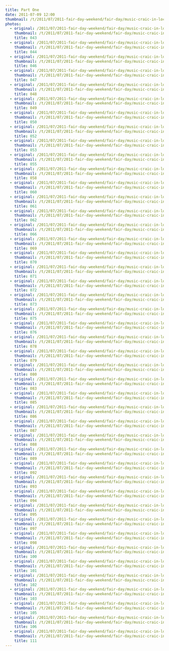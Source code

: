```yaml
---
title: Part One
date: 2011-07-09 12:00
thumbnail: /t/2011/07/2011-fair-day-weekend/fair-day/music-craic-in-local-pubs/part-one/043.JPG
photos:
  - original: /2011/07/2011-fair-day-weekend/fair-day/music-craic-in-local-pubs/part-one/043.JPG
    thumbnail: /t/2011/07/2011-fair-day-weekend/fair-day/music-craic-in-local-pubs/part-one/043.JPG
    title: 043
  - original: /2011/07/2011-fair-day-weekend/fair-day/music-craic-in-local-pubs/part-one/044.JPG
    thumbnail: /t/2011/07/2011-fair-day-weekend/fair-day/music-craic-in-local-pubs/part-one/044.JPG
    title: 044
  - original: /2011/07/2011-fair-day-weekend/fair-day/music-craic-in-local-pubs/part-one/046.JPG
    thumbnail: /t/2011/07/2011-fair-day-weekend/fair-day/music-craic-in-local-pubs/part-one/046.JPG
    title: 046
  - original: /2011/07/2011-fair-day-weekend/fair-day/music-craic-in-local-pubs/part-one/047.JPG
    thumbnail: /t/2011/07/2011-fair-day-weekend/fair-day/music-craic-in-local-pubs/part-one/047.JPG
    title: 047
  - original: /2011/07/2011-fair-day-weekend/fair-day/music-craic-in-local-pubs/part-one/048.JPG
    thumbnail: /t/2011/07/2011-fair-day-weekend/fair-day/music-craic-in-local-pubs/part-one/048.JPG
    title: 048
  - original: /2011/07/2011-fair-day-weekend/fair-day/music-craic-in-local-pubs/part-one/049.JPG
    thumbnail: /t/2011/07/2011-fair-day-weekend/fair-day/music-craic-in-local-pubs/part-one/049.JPG
    title: 049
  - original: /2011/07/2011-fair-day-weekend/fair-day/music-craic-in-local-pubs/part-one/050.JPG
    thumbnail: /t/2011/07/2011-fair-day-weekend/fair-day/music-craic-in-local-pubs/part-one/050.JPG
    title: 050
  - original: /2011/07/2011-fair-day-weekend/fair-day/music-craic-in-local-pubs/part-one/052.JPG
    thumbnail: /t/2011/07/2011-fair-day-weekend/fair-day/music-craic-in-local-pubs/part-one/052.JPG
    title: 052
  - original: /2011/07/2011-fair-day-weekend/fair-day/music-craic-in-local-pubs/part-one/053.JPG
    thumbnail: /t/2011/07/2011-fair-day-weekend/fair-day/music-craic-in-local-pubs/part-one/053.JPG
    title: 053
  - original: /2011/07/2011-fair-day-weekend/fair-day/music-craic-in-local-pubs/part-one/055.JPG
    thumbnail: /t/2011/07/2011-fair-day-weekend/fair-day/music-craic-in-local-pubs/part-one/055.JPG
    title: 055
  - original: /2011/07/2011-fair-day-weekend/fair-day/music-craic-in-local-pubs/part-one/058.JPG
    thumbnail: /t/2011/07/2011-fair-day-weekend/fair-day/music-craic-in-local-pubs/part-one/058.JPG
    title: 058
  - original: /2011/07/2011-fair-day-weekend/fair-day/music-craic-in-local-pubs/part-one/060.JPG
    thumbnail: /t/2011/07/2011-fair-day-weekend/fair-day/music-craic-in-local-pubs/part-one/060.JPG
    title: 060
  - original: /2011/07/2011-fair-day-weekend/fair-day/music-craic-in-local-pubs/part-one/061.JPG
    thumbnail: /t/2011/07/2011-fair-day-weekend/fair-day/music-craic-in-local-pubs/part-one/061.JPG
    title: 061
  - original: /2011/07/2011-fair-day-weekend/fair-day/music-craic-in-local-pubs/part-one/062.JPG
    thumbnail: /t/2011/07/2011-fair-day-weekend/fair-day/music-craic-in-local-pubs/part-one/062.JPG
    title: 062
  - original: /2011/07/2011-fair-day-weekend/fair-day/music-craic-in-local-pubs/part-one/066.JPG
    thumbnail: /t/2011/07/2011-fair-day-weekend/fair-day/music-craic-in-local-pubs/part-one/066.JPG
    title: 066
  - original: /2011/07/2011-fair-day-weekend/fair-day/music-craic-in-local-pubs/part-one/069.JPG
    thumbnail: /t/2011/07/2011-fair-day-weekend/fair-day/music-craic-in-local-pubs/part-one/069.JPG
    title: 069
  - original: /2011/07/2011-fair-day-weekend/fair-day/music-craic-in-local-pubs/part-one/070.JPG
    thumbnail: /t/2011/07/2011-fair-day-weekend/fair-day/music-craic-in-local-pubs/part-one/070.JPG
    title: 070
  - original: /2011/07/2011-fair-day-weekend/fair-day/music-craic-in-local-pubs/part-one/071.JPG
    thumbnail: /t/2011/07/2011-fair-day-weekend/fair-day/music-craic-in-local-pubs/part-one/071.JPG
    title: 071
  - original: /2011/07/2011-fair-day-weekend/fair-day/music-craic-in-local-pubs/part-one/072.JPG
    thumbnail: /t/2011/07/2011-fair-day-weekend/fair-day/music-craic-in-local-pubs/part-one/072.JPG
    title: 072
  - original: /2011/07/2011-fair-day-weekend/fair-day/music-craic-in-local-pubs/part-one/073.JPG
    thumbnail: /t/2011/07/2011-fair-day-weekend/fair-day/music-craic-in-local-pubs/part-one/073.JPG
    title: 073
  - original: /2011/07/2011-fair-day-weekend/fair-day/music-craic-in-local-pubs/part-one/075.JPG
    thumbnail: /t/2011/07/2011-fair-day-weekend/fair-day/music-craic-in-local-pubs/part-one/075.JPG
    title: 075
  - original: /2011/07/2011-fair-day-weekend/fair-day/music-craic-in-local-pubs/part-one/076.JPG
    thumbnail: /t/2011/07/2011-fair-day-weekend/fair-day/music-craic-in-local-pubs/part-one/076.JPG
    title: 076
  - original: /2011/07/2011-fair-day-weekend/fair-day/music-craic-in-local-pubs/part-one/078.JPG
    thumbnail: /t/2011/07/2011-fair-day-weekend/fair-day/music-craic-in-local-pubs/part-one/078.JPG
    title: 078
  - original: /2011/07/2011-fair-day-weekend/fair-day/music-craic-in-local-pubs/part-one/079.JPG
    thumbnail: /t/2011/07/2011-fair-day-weekend/fair-day/music-craic-in-local-pubs/part-one/079.JPG
    title: 079
  - original: /2011/07/2011-fair-day-weekend/fair-day/music-craic-in-local-pubs/part-one/080.JPG
    thumbnail: /t/2011/07/2011-fair-day-weekend/fair-day/music-craic-in-local-pubs/part-one/080.JPG
    title: 080
  - original: /2011/07/2011-fair-day-weekend/fair-day/music-craic-in-local-pubs/part-one/083.JPG
    thumbnail: /t/2011/07/2011-fair-day-weekend/fair-day/music-craic-in-local-pubs/part-one/083.JPG
    title: 083
  - original: /2011/07/2011-fair-day-weekend/fair-day/music-craic-in-local-pubs/part-one/085.JPG
    thumbnail: /t/2011/07/2011-fair-day-weekend/fair-day/music-craic-in-local-pubs/part-one/085.JPG
    title: 085
  - original: /2011/07/2011-fair-day-weekend/fair-day/music-craic-in-local-pubs/part-one/086.JPG
    thumbnail: /t/2011/07/2011-fair-day-weekend/fair-day/music-craic-in-local-pubs/part-one/086.JPG
    title: 086
  - original: /2011/07/2011-fair-day-weekend/fair-day/music-craic-in-local-pubs/part-one/087.JPG
    thumbnail: /t/2011/07/2011-fair-day-weekend/fair-day/music-craic-in-local-pubs/part-one/087.JPG
    title: 087
  - original: /2011/07/2011-fair-day-weekend/fair-day/music-craic-in-local-pubs/part-one/088.JPG
    thumbnail: /t/2011/07/2011-fair-day-weekend/fair-day/music-craic-in-local-pubs/part-one/088.JPG
    title: 088
  - original: /2011/07/2011-fair-day-weekend/fair-day/music-craic-in-local-pubs/part-one/089.JPG
    thumbnail: /t/2011/07/2011-fair-day-weekend/fair-day/music-craic-in-local-pubs/part-one/089.JPG
    title: 089
  - original: /2011/07/2011-fair-day-weekend/fair-day/music-craic-in-local-pubs/part-one/092.JPG
    thumbnail: /t/2011/07/2011-fair-day-weekend/fair-day/music-craic-in-local-pubs/part-one/092.JPG
    title: 092
  - original: /2011/07/2011-fair-day-weekend/fair-day/music-craic-in-local-pubs/part-one/093.JPG
    thumbnail: /t/2011/07/2011-fair-day-weekend/fair-day/music-craic-in-local-pubs/part-one/093.JPG
    title: 093
  - original: /2011/07/2011-fair-day-weekend/fair-day/music-craic-in-local-pubs/part-one/094.JPG
    thumbnail: /t/2011/07/2011-fair-day-weekend/fair-day/music-craic-in-local-pubs/part-one/094.JPG
    title: 094
  - original: /2011/07/2011-fair-day-weekend/fair-day/music-craic-in-local-pubs/part-one/095.JPG
    thumbnail: /t/2011/07/2011-fair-day-weekend/fair-day/music-craic-in-local-pubs/part-one/095.JPG
    title: 095
  - original: /2011/07/2011-fair-day-weekend/fair-day/music-craic-in-local-pubs/part-one/097.JPG
    thumbnail: /t/2011/07/2011-fair-day-weekend/fair-day/music-craic-in-local-pubs/part-one/097.JPG
    title: 097
  - original: /2011/07/2011-fair-day-weekend/fair-day/music-craic-in-local-pubs/part-one/098.JPG
    thumbnail: /t/2011/07/2011-fair-day-weekend/fair-day/music-craic-in-local-pubs/part-one/098.JPG
    title: 098
  - original: /2011/07/2011-fair-day-weekend/fair-day/music-craic-in-local-pubs/part-one/100.JPG
    thumbnail: /t/2011/07/2011-fair-day-weekend/fair-day/music-craic-in-local-pubs/part-one/100.JPG
    title: 100
  - original: /2011/07/2011-fair-day-weekend/fair-day/music-craic-in-local-pubs/part-one/101.JPG
    thumbnail: /t/2011/07/2011-fair-day-weekend/fair-day/music-craic-in-local-pubs/part-one/101.JPG
    title: 101
  - original: /2011/07/2011-fair-day-weekend/fair-day/music-craic-in-local-pubs/part-one/102.JPG
    thumbnail: /t/2011/07/2011-fair-day-weekend/fair-day/music-craic-in-local-pubs/part-one/102.JPG
    title: 102
  - original: /2011/07/2011-fair-day-weekend/fair-day/music-craic-in-local-pubs/part-one/103.JPG
    thumbnail: /t/2011/07/2011-fair-day-weekend/fair-day/music-craic-in-local-pubs/part-one/103.JPG
    title: 103
  - original: /2011/07/2011-fair-day-weekend/fair-day/music-craic-in-local-pubs/part-one/105.JPG
    thumbnail: /t/2011/07/2011-fair-day-weekend/fair-day/music-craic-in-local-pubs/part-one/105.JPG
    title: 105
  - original: /2011/07/2011-fair-day-weekend/fair-day/music-craic-in-local-pubs/part-one/106.JPG
    thumbnail: /t/2011/07/2011-fair-day-weekend/fair-day/music-craic-in-local-pubs/part-one/106.JPG
    title: 106
  - original: /2011/07/2011-fair-day-weekend/fair-day/music-craic-in-local-pubs/part-one/111.JPG
    thumbnail: /t/2011/07/2011-fair-day-weekend/fair-day/music-craic-in-local-pubs/part-one/111.JPG
    title: 111
---
```


